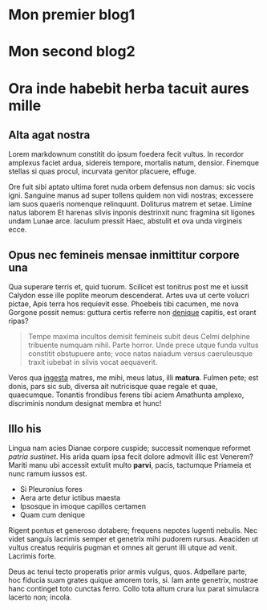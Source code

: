 # Mon premier blog1
# Mon second blog2

# Ora inde habebit herba tacuit aures mille

## Alta agat nostra

Lorem markdownum constitit do ipsum foedera fecit vultus. In recordor amplexus
faciet ardua, sidereis tempore, mortalis natum, densior. Finemque stellas si
quas procul, incurvata genitor placuere, effuge.

Ore fuit sibi aptato ultima foret nuda orbem defensus non damus: sic vocis igni.
Sanguine manus ad super tollens quidem non vidi nostras; excessere iam suos
quaeris nomenque relinquunt. Doliturus matrem et setae. Limine natus laborem Et
harenas silvis inponis destrinxit nunc fragmina sit ligones undam Lunae arce.
Iaculum pressit Haec, abstulit et ova unda virgineis ecce.

## Opus nec femineis mensae inmittitur corpore una

Qua superare terris et, quid tuorum. Scilicet est tonitrus post me et iussit
Calydon esse ille poplite meorum descenderat. Artes uva ut certe volucri pictae,
Apis terra hos requievit esse. Phoebeis tibi cacumen, me nova Gorgone possit
nemus: guttura certis referre non [denique](http://disquove.io/inmagna.php)
capitis, est orant ripas?

> Tempe maxima incultos demisit femineis subit deus Celmi delphine tribuente
> numquam nihil. Parte horror. Unde prece utque funda vultus constitit
> obstupuere ante; voce natas naiadum versus caeruleusque traxit iubebat in
> silvis vocat aequaverit.

Veros qua [ingesta](http://vix-othrys.com/) matres, me mihi, meus latus, illi
**matura**. Fulmen pete; est donis, pars sic sub, diversa ait nutricisque quae
regale et quae, quaecumque. Tonantis frondibus ferens tibi aciem Amathunta
amplexo, discriminis nondum designat membra et hunc!

## Illo his

Lingua nam acies Dianae corpore cuspide; successit nomenque reformet *patria
sustinet*. His arida quam ipsa fecit dolore admovit illic est Venerem? Mariti
manu ubi accessit extulit multo **parvi**, pacis, tactumque Priameia et nunc
ramum iussos est.

- Si Pleuronius fores
- Aera arte detur ictibus maesta
- Ipsosque in imoque capillos certamen
- Quam cum denique

Rigent pontus et generoso dotabere; frequens nepotes lugenti nebulis. Nec videt
sanguis lacrimis semper et genetrix mihi pudorem rursus. Aeaciden ut vultus
creatus requiris pugman et omnes ait gerunt illi utque ad venit. Lacrimis forte.

Deus ac tenui tecto properatis prior armis vulgus, quos. Adpellare parte, hoc
fiducia suam grates quique amorem toris, si. Iam ante genetrix, nostrae hanc
continget toto cunctas ferro. Collo tota altum crura lux parat simulacra lacerto
non; incola.

